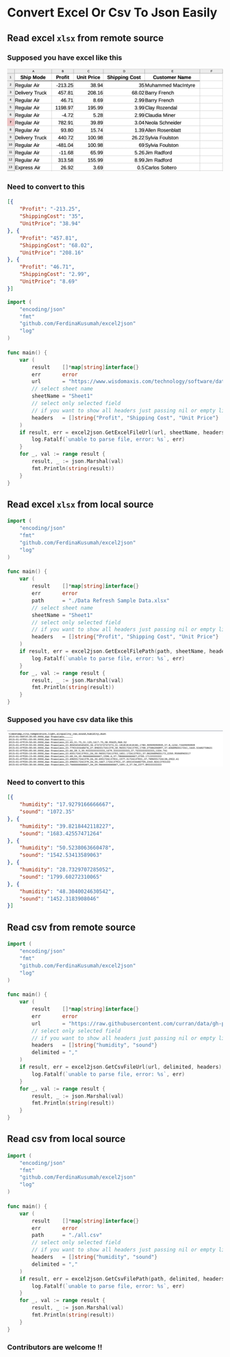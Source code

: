 # Convert Excel Or Csv To Json Easily

## Read excel `xlsx` from remote source

### Supposed you have excel like this
![Excel Image](https://raw.githubusercontent.com/FerdinaKusumah/excel2json/master/image/excel_image.png)

### Need to convert to this
```json
[{
    "Profit": "-213.25",
    "ShippingCost": "35",
    "UnitPrice": "38.94"
}, {
    "Profit": "457.81",
    "ShippingCost": "68.02",
    "UnitPrice": "208.16"
}, {
    "Profit": "46.71",
    "ShippingCost": "2.99",
    "UnitPrice": "8.69"
}]
```

```go
import (
    "encoding/json"
	"fmt"
	"github.com/FerdinaKusumah/excel2json"
	"log"
)

func main() {
	var (
		result    []*map[string]interface{}
		err       error
		url       = "https://www.wisdomaxis.com/technology/software/data/for-reports/Data%20Refresh%20Sample%20Data.xlsx"
        // select sheet name
		sheetName = "Sheet1"
        // select only selected field
        // if you want to show all headers just passing nil or empty list
		headers   = []string{"Profit", "Shipping Cost", "Unit Price"}
	)
	if result, err = excel2json.GetExcelFileUrl(url, sheetName, headers); err != nil {
		log.Fatalf(`unable to parse file, error: %s`, err)
	}
	for _, val := range result {
		result, _ := json.Marshal(val)
		fmt.Println(string(result))
	}
}
```

## Read excel `xlsx` from local source
```go
import (
    "encoding/json"
	"fmt"
	"github.com/FerdinaKusumah/excel2json"
	"log"
)

func main() {
	var (
		result    []*map[string]interface{}
		err       error
		path      = "./Data Refresh Sample Data.xlsx"
		// select sheet name
		sheetName = "Sheet1"
        // select only selected field
        // if you want to show all headers just passing nil or empty list
		headers   = []string{"Profit", "Shipping Cost", "Unit Price"}
	)
	if result, err = excel2json.GetExcelFilePath(path, sheetName, headers); err != nil {
		log.Fatalf(`unable to parse file, error: %s`, err)
	}
	for _, val := range result {
		result, _ := json.Marshal(val)
		fmt.Println(string(result))
	}
}
```

### Supposed you have csv data like this
![Csv Image](https://raw.githubusercontent.com/FerdinaKusumah/excel2json/master/image/csv_image.png)

### Need to convert to this
```json
[{
    "humidity": "17.9279166666667",
    "sound": "1072.35"
}, {
    "humidity": "39.8218442118227",
    "sound": "1683.42557471264"
}, {
    "humidity": "50.5238063660478",
    "sound": "1542.53413589063"
}, {
    "humidity": "28.7329707285052",
    "sound": "1799.60272310065"
}, {
    "humidity": "48.3040024630542",
    "sound": "1452.3183908046"
}]
```

## Read csv from remote source
```go
import (
    "encoding/json"
	"fmt"
	"github.com/FerdinaKusumah/excel2json"
	"log"
)

func main() {
	var (
		result    []*map[string]interface{}
		err       error
		url       = "https://raw.githubusercontent.com/curran/data/gh-pages/senseYourCity/all.csv"
		// select only selected field
        // if you want to show all headers just passing nil or empty list
        headers   = []string{"humidity", "sound"}
		delimited = ","
	)
	if result, err = excel2json.GetCsvFileUrl(url, delimited, headers); err != nil {
		log.Fatalf(`unable to parse file, error: %s`, err)
	}
	for _, val := range result {
		result, _ := json.Marshal(val)
		fmt.Println(string(result))
	}
}
```

## Read csv from local source
```go
import (
    "encoding/json"
	"fmt"
	"github.com/FerdinaKusumah/excel2json"
	"log"
)

func main() {
	var (
		result    []*map[string]interface{}
		err       error
		path      = "./all.csv"
		// select only selected field
        // if you want to show all headers just passing nil or empty list
        headers   = []string{"humidity", "sound"}
		delimited = ","
	)
	if result, err = excel2json.GetCsvFilePath(path, delimited, headers); err != nil {
		log.Fatalf(`unable to parse file, error: %s`, err)
	}
	for _, val := range result {
		result, _ := json.Marshal(val)
		fmt.Println(string(result))
	}
}
```

### Contributors are welcome !!
